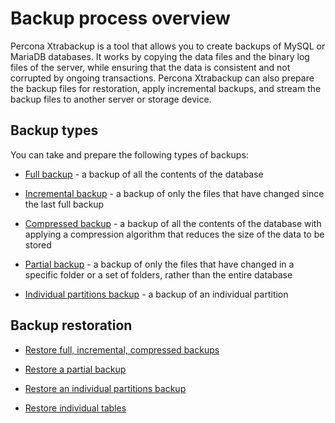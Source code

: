 # Backup process overview

Percona Xtrabackup is a tool that allows you to create backups of MySQL or MariaDB databases. It works by copying the data files and the binary log files of the server, while ensuring that the data is consistent and not corrupted by ongoing transactions. Percona Xtrabackup can also prepare the backup files for restoration, apply incremental backups, and stream the backup files to another server or storage device.

## Backup types

You can take and prepare the following types of backups:

* [Full backup](create-full-backup.md) - a backup of all the contents of the database

* [Incremental backup](create-incremental-backup.md) - a backup of only the files that have changed since the last full backup

* [Compressed backup](create-compressed-backup.md) - a backup of all the contents of the database with applying a compression algorithm that reduces the size of the data to be stored

* [Partial backup](create-partial-backup.md) - a backup of only the files that have changed in a specific folder or a set of folders, rather than the entire database

* [Individual partitions backup](create-individual-partition-backup.md) - a backup of an individual partition

## Backup restoration

* [Restore full, incremental, compressed backups](restore-a-backup.md)

* [Restore a partial backup](restore-partial-backup.md)

* [Restore an individual partitions backup](restore-individual-partitions.md)

* [Restore individual tables](restore-individual-tables.md)